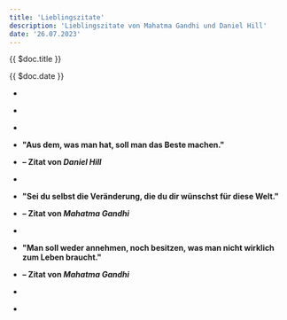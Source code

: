 ```yaml
---
title: 'Lieblingszitate'
description: 'Lieblingszitate von Mahatma Gandhi und Daniel Hill'
date: '26.07.2023'
---
```




<div class="text-3xl font-bold text-carbon dark:text-silver">

{{ $doc.title }}

</div>
<div class="text-carbon dark:text-silver">

{{ $doc.date }}

- &nbsp;
- &nbsp;
- &nbsp;

- **"Aus dem, was man hat, soll man das Beste machen."**
- **– Zitat von _Daniel Hill_**

- &nbsp;

- **"Sei du selbst die Veränderung, die du dir wünschst für diese Welt."**
- **– Zitat von _Mahatma Gandhi_**

- &nbsp;

- **"Man soll weder annehmen, noch besitzen, was man nicht wirklich zum Leben braucht."**
- **– Zitat von _Mahatma Gandhi_**

- &nbsp;
- &nbsp;

</div>